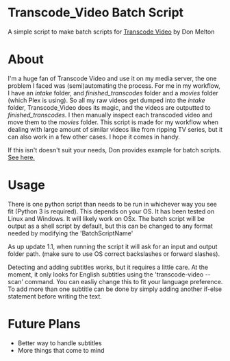 # Transcode_Video Batch Script
A simple script to make batch scripts for [Transcode Video](https://github.com/donmelton/video_transcoding  "Transcode Video") by Don Melton

# About
I'm a huge fan of Transcode Video and use it on my media server, the one problem I faced was (semi)automating the process. For me in my workflow, I have an *intake* folder, and *finished_transcodes* folder and a *movies* folder (which Plex is using). So all my raw videos get dumped into the *intake* folder, Transcode_Video does its magic, and the videos are outputted to *finished_transcodes*. I then manually inspect each transcoded video and move them to the *movies* folder. This script is made for my workflow when dealing with large amount of similar videos like from ripping TV series, but it can also work in a few other cases. I hope it comes in handy.

If this isn't doesn't suit your needs, Don provides example for batch scripts. [See here.](https://github.com/donmelton/video_transcoding/blob/master/README.md#batch-control-for-transcode-video)

# Usage

There is one python script than needs to be run in whichever way you see fit (Python 3 is required). This depends on your OS. It has been tested on Linux and Windows. It will likely work on OSx.  The batch script will be output as a shell script by default, but this can be changed to any format needed by modifying the 'BatchScriptName'

As up update 1.1, when running the script it will ask for an input and output folder path. (make sure to use OS correct backslashes or forward slashes). 

Detecting and adding subtitles works, but it requires a little care. At the moment, it only looks for English subtitles using the 'transcode-video --scan' command. You can easliy change this to fit your language preference. To add more than one subtitle can be done by simply adding another if-else statement before writing the text. 

# Future Plans

* Better way to handle subtitles
* More things that come to mind

